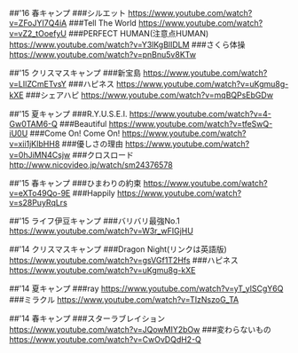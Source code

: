 ##'16 春キャンプ
###シルエット
https://www.youtube.com/watch?v=ZFoJYI7Q4iA
###Tell The World
https://www.youtube.com/watch?v=vZ2_tOoefyU
###PERFECT HUMAN(注意点HUMAN)
https://www.youtube.com/watch?v=Y3lKgBlIDLM
###さくら体操
https://www.youtube.com/watch?v=pnBnu5v8KTw

##'15 クリスマスキャンプ
###新宝島
https://www.youtube.com/watch?v=LIlZCmETvsY
###ハピネス
https://www.youtube.com/watch?v=uKgmu8g-kXE
###シェアハピ
https://www.youtube.com/watch?v=mqBQPsEbGDw

##'15 夏キャンプ
###R.Y.U.S.E.I.
https://www.youtube.com/watch?v=4-Gw0TAM6-Q
###Beautiful
https://www.youtube.com/watch?v=tfeSwQ-iU0U
###Come On! Come On!
https://www.youtube.com/watch?v=xii1jKIbHH8
###優しさの理由
https://www.youtube.com/watch?v=0hJiMN4Csjw
###クロスロード
http://www.nicovideo.jp/watch/sm24376578

##'15 春キャンプ
###ひまわりの約束
https://www.youtube.com/watch?v=eXTo49Qo-9E
###Happily
https://www.youtube.com/watch?v=s28PuyRqLrs

##'15 ライフ伊豆キャンプ
###バリバリ最強No.1
https://www.youtube.com/watch?v=W3r_wFIGjHU

##'14 クリスマスキャンプ
###Dragon Night(リンクは英語版)
https://www.youtube.com/watch?v=gsVGf1T2Hfs
###ハピネス
https://www.youtube.com/watch?v=uKgmu8g-kXE

##'14 夏キャンプ
###ray
https://www.youtube.com/watch?v=yT_ylSCgY6Q
###ミラクル
https://www.youtube.com/watch?v=TIzNszoG_TA

##'14 春キャンプ
###スターラブレイション
https://www.youtube.com/watch?v=JQowMIY2bOw
###変わらないもの
https://www.youtube.com/watch?v=CwOvDQdH2-Q
